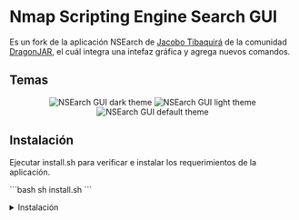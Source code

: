 <h1>Nmap Scripting Engine Search GUI</h1>
<p>Es un fork de la aplicación NSEarch de <a href="https://github.com/jtibaquira/nsearch">Jacobo Tibaquirá</a> de la comunidad <a href="https://www.dragonjar.org">DragonJAR</a>, el cuál integra una intefaz gráfica y agrega nuevos comandos.
</p>
<h2>Temas</h2>
<p align="center">
    <img title="NSEarch GUI dark theme" src="">
    <img title="NSEarch GUI light theme" src="">
    <img title="NSEarch GUI default theme" src="">
</p>
<h2>Instalación</h2>
<p>
    Ejecutar install.sh para verificar e instalar los requerimientos de la aplicación.
</p>
<p>
    ```bash
    sh install.sh
    ```
</p>
<details><summary>Instalación</summary>
</details>